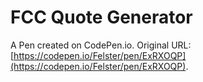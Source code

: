 # FCC Quote Generator

A Pen created on CodePen.io. Original URL: [https://codepen.io/Felster/pen/ExRXOQP](https://codepen.io/Felster/pen/ExRXOQP).


